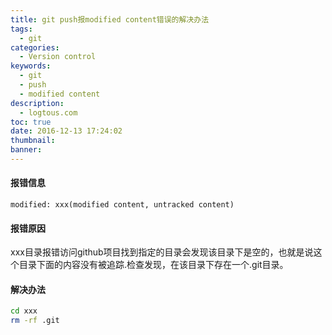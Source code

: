 ```yaml
---
title: git push报modified content错误的解决办法
tags:
  - git
categories:
  - Version control
keywords:
  - git
  - push
  - modified content
description:
  - logtous.com
toc: true
date: 2016-12-13 17:24:02
thumbnail:
banner:
---
```


#### 报错信息
```
modified: xxx(modified content, untracked content)
```

#### 报错原因
xxx目录报错访问github项目找到指定的目录会发现该目录下是空的，也就是说这个目录下面的内容没有被追踪.检查发现，在该目录下存在一个.git目录。

#### 解决办法
``` bash
cd xxx
rm -rf .git
```